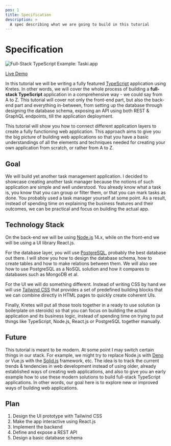 ```yaml
---
pos: 1
title: Specification
description: >
  A spec describing what we are going to build in this tutorial
---
```


# Specification

![Full-Stack TypeScript Example: Taski.app](/images/taskiapp.jpg#center)

[Live Demo](https://taski.app)

In this tutorial we will be writing a fully featured [TypeScript](https://www.typescriptlang.org/) application using Kretes. In other words, we will cover the whole process of building a **full-stack TypeScript** application in a comprehensive way - we could say from A to Z. This tutorial will cover not only the front-end part, but also the back-end part and everything in-between, from setting up the database through designing the database schema, exposing an API using both REST & GraphQL endpoints, till the application deployment.

This tutorial will show you how to connect different application layers to create a fully functioning web application. This approach aims to give you the big picture of building web applications so that you have a basic understandings of all the elements and techniques needed for creating your own application from scratch, or rather from A to Z.

## Goal

We will build yet another task management application. I decided to showcase creating another task manager because the notions of such application are simple and well understood. You already know what a task is, you know that you can group or filter them, or that you can mark tasks as done. You probably used a task manager yourself at some point. As a result, instead of spending time on explaining the business features and their outcomes, we can be practical and focus on building the actual app.

## Technology Stack

On the back-end we will be using [Node.js](https://nodejs.org/en/) 14.x, while on the front-end we will be using a UI library React.js.

For the database layer, you will use [PostgreSQL](https://www.postgresql.org/), probably the best database out there. I will show you how to design the database schema, how to create tables and how to make relations between them. We will also see how to use PostgreSQL as a NoSQL solution and how it compares to databases such as MongoDB et al.

For the UI we will do something different. Instead of writing CSS by hand we will use [Tailwind CSS](https://tailwindcss.com/) that provides a set of predefined building blocks that we can combine directly in HTML pages to quickly create coherent UIs.

Finally, Kretes will put all those tools together in a ready to use solution (a boilerplate on steroids) so that you can focus on building the actual application and its business logic, instead of spending time on trying to put things like TypeScript, Node.js, React.js or PostgreSQL together manually.

## Future

This tutorial is meant to be modern. At some point I may switch certain things in our stack. For example, we might try to replace Node.js with [Deno](https://deno.land/) or Vue.js with the [Solid.js](https://github.com/ryansolid/solid) framework, etc. The idea is to track the current trends & tendencies in web development instead of using older, already established ways of creating web applications, and also to give you an early example how to use these modern solutions to build full-stack TypeScript applications. In other words, our goal here is to explore new or improved ways of building web applications.

## Plan

1. Design the UI prototype with Tailwind CSS
2. Make the app interactive using React.js
3. Implement the backend
4. Define and expose a REST API
5. Design a basic database schema

